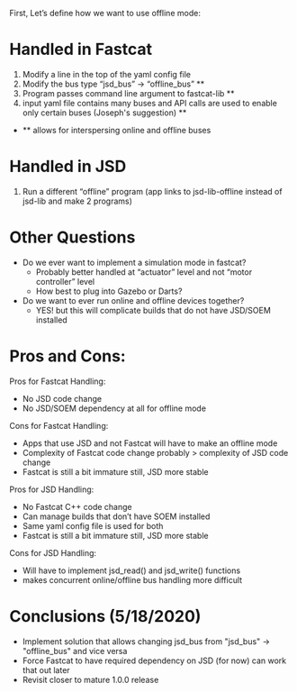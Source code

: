 First, Let’s define how we want to use offline mode:

# Handled in Fastcat
1. Modify a line in the top of the yaml config file
2. Modify the bus type “jsd_bus” -> “offline_bus” **
3. Program passes command line argument to fastcat-lib **
4. input yaml file contains many buses and API calls are used to enable only certain buses (Joseph's suggestion) **
* ** allows for interspersing online and offline buses

# Handled in JSD
1. Run a different “offline” program (app links to jsd-lib-offline instead of jsd-lib and make 2 programs)

# Other Questions
* Do we ever want to implement a simulation mode in fastcat?
    * Probably better handled at “actuator” level and not “motor controller” level
    * How best to plug into Gazebo or Darts?
* Do we want to ever run online and offline devices together?
  * YES! but this will complicate builds that do not have JSD/SOEM installed


# Pros and Cons:
Pros for Fastcat Handling:
* No JSD code change
* No JSD/SOEM dependency at all for offline mode

Cons for Fastcat Handling:
* Apps that use JSD and not Fastcat will have to make an offline mode
* Complexity of Fastcat code change probably > complexity of JSD code change
* Fastcat is still a bit immature still, JSD more stable


Pros for JSD Handling:
* No Fastcat C++ code change
* Can manage builds that don’t have SOEM installed
* Same yaml config file is used for both
* Fastcat is still a bit immature still, JSD more stable

Cons for JSD Handling:
* Will have to implement jsd_read() and jsd_write() functions
* makes concurrent online/offline bus handling more difficult

# Conclusions (5/18/2020)
* Implement solution that allows changing jsd_bus from "jsd_bus" -> "offline_bus" and vice versa
* Force Fastcat to have required dependency on JSD (for now) can work that out later
* Revisit closer to mature 1.0.0 release

